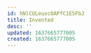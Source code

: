 ```yaml
---
id: hNlCULeuvcOAPfC1E5FbJ
title: Invented
desc: ''
updated: 1637665777005
created: 1637665777005
---
```



